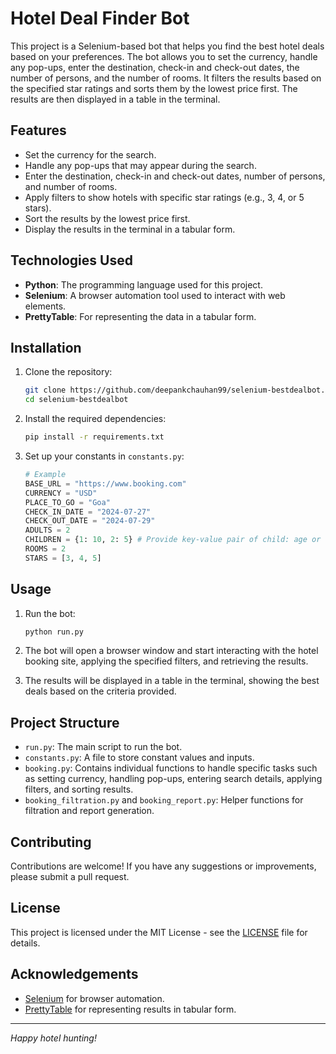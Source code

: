 # Hotel Deal Finder Bot

This project is a Selenium-based bot that helps you find the best hotel deals based on your preferences. The bot allows you to set the currency, handle any pop-ups, enter the destination, check-in and check-out dates, the number of persons, and the number of rooms. It filters the results based on the specified star ratings and sorts them by the lowest price first. The results are then displayed in a table in the terminal.

## Features

- Set the currency for the search.
- Handle any pop-ups that may appear during the search.
- Enter the destination, check-in and check-out dates, number of persons, and number of rooms.
- Apply filters to show hotels with specific star ratings (e.g., 3, 4, or 5 stars).
- Sort the results by the lowest price first.
- Display the results in the terminal in a tabular form.

## Technologies Used

- **Python**: The programming language used for this project.
- **Selenium**: A browser automation tool used to interact with web elements.
- **PrettyTable**: For representing the data in a tabular form.

## Installation

1. Clone the repository:
    ```sh
    git clone https://github.com/deepankchauhan99/selenium-bestdealbot.git
    cd selenium-bestdealbot
    ```

2. Install the required dependencies:
    ```sh
    pip install -r requirements.txt
    ```

3. Set up your constants in `constants.py`:
    ```python
    # Example
    BASE_URL = "https://www.booking.com"
    CURRENCY = "USD"
    PLACE_TO_GO = "Goa"
    CHECK_IN_DATE = "2024-07-27"
    CHECK_OUT_DATE = "2024-07-29"
    ADULTS = 2
    CHILDREN = {1: 10, 2: 5} # Provide key-value pair of child: age or simply write 0 if no children 
    ROOMS = 2
    STARS = [3, 4, 5]
    ```

## Usage

1. Run the bot:
    ```sh
    python run.py
    ```

2. The bot will open a browser window and start interacting with the hotel booking site, applying the specified filters, and retrieving the results.

3. The results will be displayed in a table in the terminal, showing the best deals based on the criteria provided.

## Project Structure

- `run.py`: The main script to run the bot.
- `constants.py`: A file to store constant values and inputs.
- `booking.py`: Contains individual functions to handle specific tasks such as setting currency, handling pop-ups, entering search details, applying filters, and sorting results.
- `booking_filtration.py` and `booking_report.py`: Helper functions for filtration and report generation.

## Contributing

Contributions are welcome! If you have any suggestions or improvements, please submit a pull request.

## License

This project is licensed under the MIT License - see the [LICENSE](LICENSE) file for details.

## Acknowledgements

- [Selenium](https://www.selenium.dev/) for browser automation.
- [PrettyTable](https://pypi.org/project/prettytable/) for representing results in tabular form.

---

*Happy hotel hunting!*
